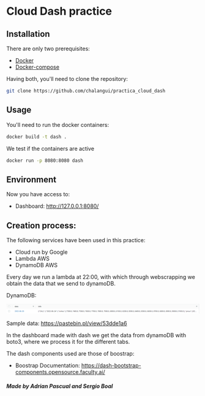 <h1>Cloud Dash practice</h1>

## Installation

There are only two prerequisites:

* [Docker](https://docs.docker.com/get-docker/)
* [Docker-compose](https://docs.docker.com/compose/install/)

Having both, you'll need to clone the repository:

``` bash
git clone https://github.com/chalangui/practica_cloud_dash
```

## Usage

You'll need to run the docker containers:

``` bash
docker build -t dash .
```
We test if the containers are active
``` bash
docker run -p 8080:8080 dash
```
## Environment

Now you have access to:
* Dashboard: http://127.0.0.1:8080/
<!---
 (* Dashboard Cloud Run url: https://practica-cloud-dash-t3gv4buioa-uc.a.run.app/ (May take a while, as it is serverless))
-->
## Creation process:

The following services have been used in this practice:
- Cloud run by Google
- Lambda AWS 
- DynamoDB AWS

Every day we run a lambda at 22:00, with which through webscrapping we obtain the data that we send to dynamoDB.

DynamoDB:

![Alt text](src/assets/data_row.png)

Sample data:
https://pastebin.pl/view/53dde1a6

In the dashboard made with dash we get the data from dynamoDB with boto3, where we process it for the different tabs.

The dash components used are those of boostrap:
* Boostrap Documentation: https://dash-bootstrap-components.opensource.faculty.ai/




##### Made by Adrian Pascual and Sergio Boal
